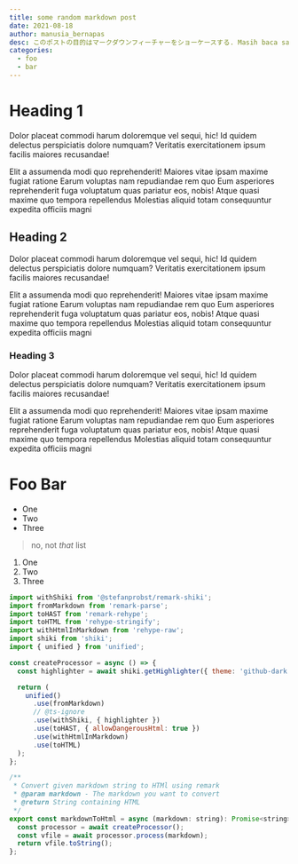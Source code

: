 ```yaml
---
title: some random markdown post
date: 2021-08-18
author: manusia_bernapas
desc: このポストの目的はマークダウンフィーチャーをショーケースする. Masih baca sampe sini? Kurang kerjaan banget deh om.
categories:
  - foo
  - bar
---
```


# Heading 1
Dolor placeat commodi harum doloremque vel sequi, hic! Id quidem delectus
perspiciatis dolore numquam? Veritatis exercitationem ipsum facilis maiores
recusandae!

Elit a assumenda modi quo reprehenderit! Maiores vitae ipsam maxime fugiat
ratione Earum voluptas nam repudiandae rem quo Eum asperiores reprehenderit
fuga voluptatum quas pariatur eos, nobis! Atque quasi maxime quo tempora
repellendus Molestias aliquid totam consequuntur expedita officiis magni


## Heading 2
Dolor placeat commodi harum doloremque vel sequi, hic! Id quidem delectus
perspiciatis dolore numquam? Veritatis exercitationem ipsum facilis maiores
recusandae!

Elit a assumenda modi quo reprehenderit! Maiores vitae ipsam maxime fugiat
ratione Earum voluptas nam repudiandae rem quo Eum asperiores reprehenderit
fuga voluptatum quas pariatur eos, nobis! Atque quasi maxime quo tempora
repellendus Molestias aliquid totam consequuntur expedita officiis magni


### Heading 3
Dolor placeat commodi harum doloremque vel sequi, hic! Id quidem delectus
perspiciatis dolore numquam? Veritatis exercitationem ipsum facilis maiores
recusandae!

Elit a assumenda modi quo reprehenderit! Maiores vitae ipsam maxime fugiat
ratione Earum voluptas nam repudiandae rem quo Eum asperiores reprehenderit
fuga voluptatum quas pariatur eos, nobis! Atque quasi maxime quo tempora
repellendus Molestias aliquid totam consequuntur expedita officiis magni

# Foo Bar
- One
- Two
- Three

> no, not *that* list

1. One
2. Two
3. Three

```javascript
import withShiki from '@stefanprobst/remark-shiki';
import fromMarkdown from 'remark-parse';
import toHAST from 'remark-rehype';
import toHTML from 'rehype-stringify';
import withHtmlInMarkdown from 'rehype-raw';
import shiki from 'shiki';
import { unified } from 'unified';

const createProcessor = async () => {
  const highlighter = await shiki.getHighlighter({ theme: 'github-dark ' });

  return (
    unified()
      .use(fromMarkdown)
      // @ts-ignore
      .use(withShiki, { highlighter })
      .use(toHAST, { allowDangerousHtml: true })
      .use(withHtmlInMarkdown)
      .use(toHTML)
  );
};

/**
 * Convert given markdown string to HTMl using remark
 * @param markdown - The markdown you want to convert
 * @return String containing HTML
 */
export const markdownToHtml = async (markdown: string): Promise<string> => {
  const processor = await createProcessor();
  const vfile = await processor.process(markdown);
  return vfile.toString();
};
```
